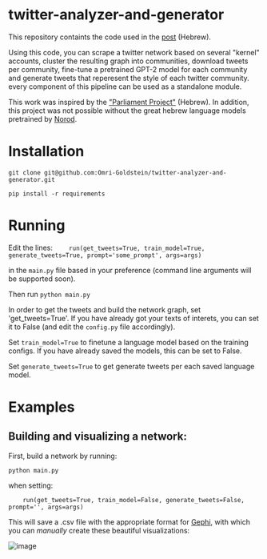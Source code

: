 # twitter-analyzer-and-generator
This repository containts the code used in the [post](https://mevusas.com/%D7%98%D7%95%D7%95%D7%99%D7%98%D7%A8%20%D7%99%D7%A9%D7%A8%D7%90%D7%9C%20%D7%9B%D7%A4%D7%99%20%D7%A9%D7%9B%D7%9E%D7%94%20%D7%91%D7%95%D7%98%D7%99%D7%9D%20%D7%A1%D7%99%D7%A4%D7%A8%D7%95%20%D7%9C%D7%99) (Hebrew).

Using this code, you can scrape a twitter network based on several "kernel" accounts, cluster the resulting graph into communities, download tweets per community, fine-tune a pretrained GPT-2 model for each community and generate tweets that reperesent the style of each twitter community. every component of this pipeline can be used as a standalone module.

This work was inspired by the ["Parliament Project"](https://icc.ise.bgu.ac.il/yalla/haparlament/) (Hebrew). In addition, this project was not possible without the great hebrew language models pretrained by [Norod](https://huggingface.co/Norod78).
# Installation
`git clone git@github.com:Omri-Goldstein/twitter-analyzer-and-generator.git`

`pip install -r requirements`
# Running
Edit the lines:
`    run(get_tweets=True, train_model=True, generate_tweets=True,
        prompt='some_prompt',
        args=args)`
        
in the `main.py` file  based in your preference (command line arguments will be supported soon).

Then run `python main.py`

In order to get the tweets and build the network graph, set 'get_tweets=True'. If you have already got your texts of interets, you can set it to False (and edit the `config.py` file accordingly).

Set `train_model=True` to finetune a language model based on the training configs. If you have already saved the models, this can be set to False.

Set `generate_tweets=True` to get generate tweets per each saved language model.

# Examples
## Building and visualizing a network:
First, build a network by running:

`python main.py`

when setting:

`    run(get_tweets=True, train_model=False, generate_tweets=False,
        prompt='',
        args=args)`

This will save a .csv file with the appropriate format for [Gephi](https://gephi.org/), with which you can *manually* create these beautiful visualizations:

![image](https://user-images.githubusercontent.com/11405832/164677256-bf13570d-eed2-4462-8580-7ae4b8014692.png)


